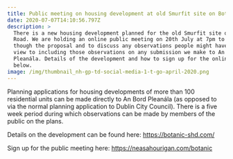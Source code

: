 ```yaml
---
title: Public meeting on housing development at old Smurfit site on Botanic Road
date: 2020-07-07T14:10:56.797Z
description: >
  There is a new housing development planned for the old Smurfit site on Botanic
  Road. We are holding an online public meeting on 20th July at 7pm to walk
  though the proposal and to discuss any observations people might have with a
  view to including those observations on any submission we make to An Bord
  Pleanála. Details of the development and how to sign up for the online meeting
  below.
image: /img/thumbnail_nh-gp-td-social-media-1-t-go-april-2020.png
---
```

Planning applications for housing developments of more than 100 residential units can be  made directly to An Bord Pleanála (as opposed to via the normal planning application to Dublin City Council). There is a five week period during which observations can be made by members of the public on the plans.

Details on the development can be found here: <https://botanic-shd.com/>

Sign up for the public meeting here: <https://neasahourigan.com/botanic>
